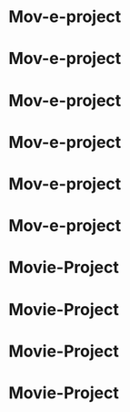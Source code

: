 # Mov-e-project
# Mov-e-project
# Mov-e-project
# Mov-e-project
# Mov-e-project
# Mov-e-project
# Movie-Project
# Movie-Project
# Movie-Project
# Movie-Project
